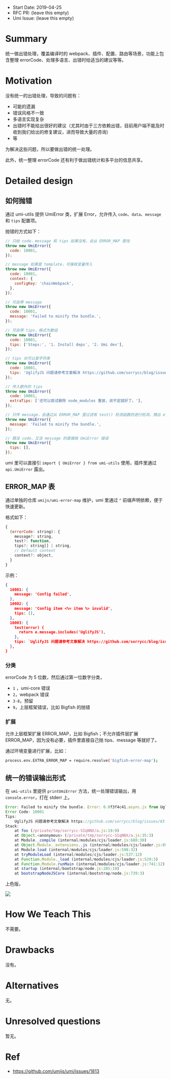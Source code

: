 - Start Date: 2019-04-25
- RFC PR: (leave this empty)
- Umi Issue: (leave this empty)

# Summary

统一做出错处理，覆盖编译时的 webpack、插件、配置、路由等场景，功能上包含整理 errorCode、处理多语言、出错时给适当的建议等等。

# Motivation

没有统一的出错处理，导致的问题有：

- 可能的遗漏
- 错误风格不一致
- 多语言实现复杂
- 出错时不能给出很好的建议（尤其时由于三方依赖出错，目前用户端不能及时收到我们给出的修复建议，进而导致大量的咨询）
- 等

为解决这些问题，所以要做出错的统一处理。

此外，统一整理 errorCode 还有利于做出错统计和多平台的信息共享。

# Detailed design

## 如何抛错

通过 umi-utils 提供 UmiError 类，扩展 Error，允许传入 `code`、`data`、`message` 和 `tips` 配置项。

抛错的方式如下：

```js
// 只给 code，message 和 tips 如果没有，会从 ERROR_MAP 里找
throw new UmiError({
  code: 10001,
});

// message 如果是 template，可接收变量传入
throw new UmiError({
  code: 10001,
  context: {
    configKey: 'chainWebpack',
  },
});

// 可自带 message
throw new UmiError({
  code: 10001,
  message: 'Failed to minify the bundle.',
});

// 可自带 tips，格式为数组
throw new UmiError({
  code: 10001,
  tips: ['Steps:', '1. Install deps', '2. Umi dev'],
});

// tips 也可以是字符串
throw new UmiError({
  code: 10001,
  tips: 'UglifyJS 问题请参考文章解决 https://github.com/sorrycc/blog/issues/83',
});

// 传入额外的 tips
throw new UmiError({
  code: 10001,
  extraTips: ['还可以尝试删除 node_modules 重装，说不定就好了。'],
});

// 只传 message，会通过从 ERROR_MAP 里过滤有 test() 检测函数的进行检测，猜出 errorCode
throw new UmiError({
  message: 'Failed to minify the bundle.',
});

// 既没 code，又没 message 的直接抛 UmiError 错误
throw new UmiError({
  tips: [],
});
```

umi 里可以直接引 `import { UmiError } from umi-utils` 使用，插件里通过 `api.UmiError` 露出。

## ERROR_MAP 表

通过单独的仓库 `umijs/umi-error-map` 维护，umi 里通过 `^` 前缀声明依赖，便于快速更新。

格式如下：

```js
{
  (errorCode: string): {
    message?: string,
    test?: function,
    tips?: string[] | string,
    // Default context
    context?: object,
  }
}
```

示例：

```json
{
  10001: {
    message: 'Config failed',
  },
  10002: {
    message: 'Config item <%= item %> invalid',
    tips: [],
  },
  10003: {
    test(error) {
      return e.message.includes('UglifyJS'),
    },
    tips: `UglifyJS 问题请参考文章解决 https://github.com/sorrycc/blog/issues/83`,
  },
}
```

### 分类

errorCode 为 5 位数，然后通过第一位数字分类，

* `1` ，umi-core 错误
* `2`，webpack 错误
* `3-8`，预留
* `9`，上层框架错误，比如 Bigfish 的抛错

### 扩展

允许上层框架扩展 ERROR_MAP，比如 Bigfish；不允许插件层扩展 ERROR_MAP，因为没有必要，插件里直接自己抛 tips、message 等就好了。

通过环境变量进行扩展，比如：

```bash
process.env.EXTRA_ERROR_MAP = require.resolve('bigfish-error-map');
```

## 统一的错误输出形式

在 `umi-utils` 里提供 `printUmiError` 方法，统一处理错误输出，用 `console.error`，打在 stderr 上。

```js
Error: Failed to minify the bundle. Error: 0.0f3f4c41.async.js from UglifyJs
Error Code: 10001
Tips: 
    UglifyJS 问题请参考文章解决 https://github.com/sorrycc/blog/issues/83
Stack:
    at foo (/private/tmp/sorrycc-SIqNNX/a.js:19:9)
    at Object.<anonymous> (/private/tmp/sorrycc-SIqNNX/a.js:35:3)
    at Module._compile (internal/modules/cjs/loader.js:688:30)
    at Object.Module._extensions..js (internal/modules/cjs/loader.js:699:10)
    at Module.load (internal/modules/cjs/loader.js:598:32)
    at tryModuleLoad (internal/modules/cjs/loader.js:537:12)
    at Function.Module._load (internal/modules/cjs/loader.js:529:3)
    at Function.Module.runMain (internal/modules/cjs/loader.js:741:12)
    at startup (internal/bootstrap/node.js:285:19)
    at bootstrapNodeJSCore (internal/bootstrap/node.js:739:3)
```

上色版，

![](https://cdn.nlark.com/yuque/0/2019/png/86025/1556187981500-1be51415-c892-4eea-a320-b8e6131d1bf5.png)

# How We Teach This

不需要。

# Drawbacks

没有。

# Alternatives

无。

# Unresolved questions

暂无。

# Ref

* https://github.com/umijs/umi/issues/1813
